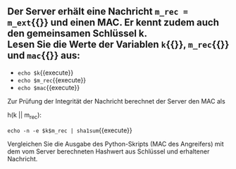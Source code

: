 Der Server erhält eine Nachricht `m_rec = m_ext`{{}} und einen MAC. Er kennt zudem auch den gemeinsamen Schlüssel k.<br>
Lesen Sie die Werte der Variablen  `k`{{}}, `m_rec`{{}} und `mac`{{}} aus:
- 
- `echo $k`{{execute}}
- `echo $m_rec`{{execute}}
- `echo $mac`{{execute}}

Zur Prüfung der Integrität der Nachricht berechnet der Server den MAC als

h(k || m<sub>rec</sub>):

`echo -n -e $k$m_rec | sha1sum`{{execute}}

Vergleichen Sie die Ausgabe des Python-Skripts (MAC des Angreifers) mit dem vom Server berechneten Hashwert aus Schlüssel und erhaltener Nachricht.